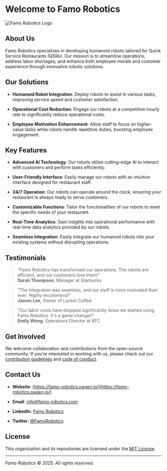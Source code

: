 # Welcome to Famo Robotics

![Famo Robotics Logo](,/logo.png)

## About Us

Famo Robotics specializes in developing humanoid robots tailored for Quick Service Restaurants (QSRs). Our mission is to streamline operations, address labor shortages, and enhance both employee morale and customer experience through innovative robotic solutions.

## Our Solutions

- **Humanoid Robot Integration**: Deploy robots to assist in various tasks, improving service speed and customer satisfaction.

- **Operational Cost Reduction**: Engage our robots at a competitive hourly rate to significantly reduce operational costs.

- **Employee Motivation Enhancement**: Allow staff to focus on higher-value tasks while robots handle repetitive duties, boosting employee engagement.

## Key Features

- **Advanced AI Technology**: Our robots utilize cutting-edge AI to interact with customers and perform tasks efficiently.

- **User-Friendly Interface**: Easily manage our robots with an intuitive interface designed for restaurant staff.

- **24/7 Operation**: Our robots can operate around the clock, ensuring your restaurant is always ready to serve customers.

- **Customizable Functions**: Tailor the functionalities of our robots to meet the specific needs of your restaurant.

- **Real-Time Analytics**: Gain insights into operational performance with real-time data analytics provided by our robots.

- **Seamless Integration**: Easily integrate our humanoid robots into your existing systems without disrupting operations.

## Testimonials

> "Famo Robotics has transformed our operations. The robots are efficient, and our customers love them!"  
> **Sarah Thompson**, Manager at Starbucks

> "The integration was seamless, and our staff is more motivated than ever. Highly recommend!"  
> **James Lee**, Owner of Luckin Coffee

> "Our labor costs have dropped significantly since we started using Famo Robotics. It's a game changer!"  
> **Emily Wong**, Operations Director at KFC

## Get Involved

We welcome collaboration and contributions from the open-source community. If you're interested in working with us, please check out our [contribution guidelines](https://github.com/famo-robotics/.github/blob/main/CONTRIBUTING.md) and [code of conduct](https://github.com/famo-robotics/.github/blob/main/CODE_OF_CONDUCT.md).

## Contact Us

- **Website**: [https://famo-robotics.pagen.io/](https://famo-robotics.pagen.io/)

- **Email**: info@famo-robotics.com

- **LinkedIn**: [Famo Robotics](https://www.linkedin.com/company/famo-robotics)

- **Twitter**: [@FamoRobotics](https://twitter.com/FamoRobotics)

## License

This organization and its repositories are licensed under the [MIT License](https://github.com/famo-robotics/.github/blob/main/LICENSE).

---

*Famo Robotics © 2025. All rights reserved.*
